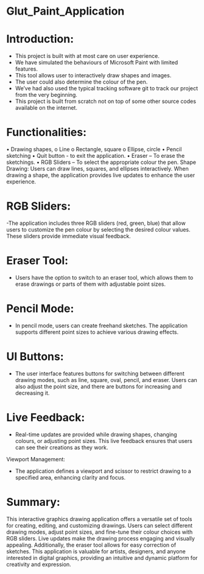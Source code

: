 # Glut_Paint_Application

# Introduction:
-	This project is built with at most care on user experience.
-	We have simulated the behaviours of Microsoft Paint with limited features.
-	This tool allows user to interactively draw shapes and images.
-	The user could also determine the colour of the pen.
-	We’ve had also used the typical tracking software git to track our project from the very beginning.
-	This project is built from scratch not on top of some other source codes available on the internet.

	 
# Functionalities:
•	Drawing shapes,
o	Line
o	Rectangle, square
o	Ellipse, circle
•	Pencil sketching
•	Quit button - to exit the application.
•	Eraser – To erase the sketchings.
•	RGB Sliders – To select the appropriate colour the pen.
Shape Drawing: Users can draw lines, squares, and ellipses interactively. When drawing a shape, the application provides live updates to enhance the user experience.

# RGB Sliders: 
  -The application includes three RGB sliders (red, green, blue) that allow users to customize the pen colour by selecting the desired colour values. These sliders provide immediate visual feedback.

# Eraser Tool: 
  - Users have the option to switch to an eraser tool, which allows them to erase drawings or parts of them with adjustable point sizes.

# Pencil Mode: 
  - In pencil mode, users can create freehand sketches. The application supports different point sizes to achieve various drawing effects.

# UI Buttons: 
  - The user interface features buttons for switching between different drawing modes, such as line, square, oval, pencil, and eraser. Users can also adjust the point size, and there are buttons for increasing and decreasing it.

# Live Feedback:
  - Real-time updates are provided while drawing shapes, changing colours, or adjusting point sizes. This live feedback ensures that users can see their creations as they work.

Viewport Management: 
  - The application defines a viewport and scissor to restrict drawing to a specified area, enhancing clarity and focus.

# Summary:
  This interactive graphics drawing application offers a versatile set of tools for creating, editing, and customizing drawings. Users can select different drawing modes, adjust point sizes, and fine-tune their colour choices with RGB sliders. Live updates make the drawing process engaging and visually appealing. Additionally, the eraser tool allows for easy correction of sketches. This application is valuable for artists, designers, and anyone interested in digital graphics, providing an intuitive and dynamic platform for creativity and expression.
